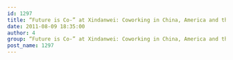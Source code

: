 ```yaml
---
id: 1297
title: “Future is Co-” at Xindanwei: Coworking in China, America and the World
date: 2011-08-09 18:35:00
author: 4
group: “Future is Co-” at Xindanwei: Coworking in China, America and the World
post_name: 1297
---
```



